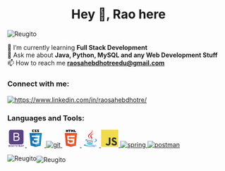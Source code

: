 <h1 align="center"> Hey 👋, Rao here </h1>
<p align="left"> <img src="https://komarev.com/ghpvc/?username=Reugito&label=Profile%20views&color=0e75b6&style=flat" alt="Reugito" /> </p>

🌱 I’m currently learning **Full Stack Development**<br>
💬 Ask me about **Java, Python, MySQL and any Web Development Stuff**<br>
📫 How to reach me  **raosahebdhotreedu@gmail.com**<br>

<h3 align="left">Connect with me:</h3>
<a href="https://www.linkedin.com/in/raosahebdhotre/" target="_blank">
    <img align="center" src="https://www.flaticon.com/svg/static/icons/svg/174/174857.svg" alt="https://www.linkedin.com/in/raosahebdhotre/" height="30" width="40" />
</a>
<h3 align="left">Languages and Tools:</h3>
<p align="left">
    <a href="https://getbootstrap.com" target="_blank"> 
        <img src="https://raw.githubusercontent.com/devicons/devicon/master/icons/bootstrap/bootstrap-plain-wordmark.svg" alt="bootstrap" width="40" height="40"/> 
    </a> 
    <a href="https://www.w3schools.com/css/" target="_blank"> 
    <img src="https://raw.githubusercontent.com/devicons/devicon/master/icons/css3/css3-original-wordmark.svg" alt="css3" width="40" height="40"/>
    </a>
 
 <a href="https://git-scm.com/" target="_blank"> 
     <img src="https://www.vectorlogo.zone/logos/git-scm/git-scm-icon.svg" alt="git" width="40" height="40"/>
    </a>
    <a href="https://www.w3.org/html/" target="_blank"> 
        <img src="https://raw.githubusercontent.com/devicons/devicon/master/icons/html5/html5-original-wordmark.svg" alt="html5" width="40" height="40"/> 
    </a> 
    <a href="https://www.java.com" target="_blank"> 
        <img src="https://raw.githubusercontent.com/devicons/devicon/master/icons/java/java-original.svg" alt="java" width="40" height="40"/> 
    </a> 
    <a href="https://developer.mozilla.org/en-US/docs/Web/JavaScript" target="_blank"> 
        <img src="https://raw.githubusercontent.com/devicons/devicon/master/icons/javascript/javascript-original.svg" alt="javascript" width="40" height="40"/> 
    </a>
    <a href="https://spring.io/" target="_blank"> 
        <img src="https://www.vectorlogo.zone/logos/springio/springio-icon.svg" alt="spring" width="40" height="40"/>
    </a>
    <a href="https://postman.com" target="_blank"> 
        <img src="https://www.vectorlogo.zone/logos/getpostman/getpostman-icon.svg" alt="postman" width="40" height="40"/>
    </a>
</p>
<div style="margin-top: 5px">
  <img align="left" 
        src="https://github-readme-stats.vercel.app/api/top-langs?username=Reugito&show_icons=true&locale=en&layout=compact" 
       alt="Reugito" />
</div>
<div style="margin-top: 15px">
  <img align="center" src="https://github-readme-streak-stats.herokuapp.com/?user=Reugito&" alt="Reugito" />
</div>
    


